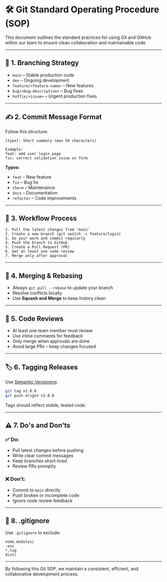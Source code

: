 
# 🛠 Git Standard Operating Procedure (SOP)

This document outlines the standard practices for using Git and GitHub within our team to ensure clean collaboration and maintainable code.

---

## 🔖 1. Branching Strategy

- `main` – Stable production code
- `dev` – Ongoing development
- `feature/<feature-name>` – New features
- `bug/<bug-description>` – Bug fixes
- `hotfix/<issue>` – Urgent production fixes

---

## ✍️ 2. Commit Message Format

Follow this structure:

```
[type]: Short summary (max 50 characters)

Example:
feat: add user login page
fix: correct validation issue on form
```

**Types:**
- `feat` – New feature
- `fix` – Bug fix
- `chore` – Maintenance
- `docs` – Documentation
- `refactor` – Code improvements

---

## 🔁 3. Workflow Process

```text
1. Pull the latest changes from 'main'
2. Create a new branch (git switch -c feature/login)
3. Do your work and commit regularly
4. Push the branch to GitHub
5. Create a Pull Request (PR)
6. Get at least one code review
7. Merge only after approval
```

---

## 🔄 4. Merging & Rebasing

- Always `git pull --rebase` to update your branch
- Resolve conflicts locally
- Use **Squash and Merge** to keep history clean

---

## 👀 5. Code Reviews

- At least one team member must review
- Use inline comments for feedback
- Only merge when approvals are done
- Avoid large PRs – keep changes focused

---

## 🏷 6. Tagging Releases

Use [Semantic Versioning](https://semver.org/):

```bash
git tag v1.0.0
git push origin v1.0.0
```

Tags should reflect stable, tested code.

---

## ⚠️ 7. Do's and Don'ts

### ✅ Do:
- Pull latest changes before pushing
- Write clear commit messages
- Keep branches short-lived
- Review PRs promptly

### ❌ Don't:
- Commit to `main` directly
- Push broken or incomplete code
- Ignore code review feedback

---

## 📁 8. .gitignore

Use `.gitignore` to exclude:

```
node_modules/
.env
*.log
dist/
```

---

By following this Git SOP, we maintain a consistent, efficient, and collaborative development process.

